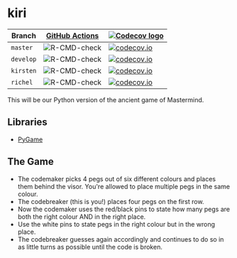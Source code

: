# kiri

Branch   |[GitHub Actions](https://github.com/richelbilderbeek/kiri/actions)                               |[![Codecov logo](man/figures/Codecov.png)](https://www.codecov.io)
---------|-------------------------------------------------------------------------------------------------|-------------------------------------------------------------------------------------------------------------------------------------------------------------
`master` |![R-CMD-check](https://github.com/richelbilderbeek/kiri/workflows/Check/badge.svg?branch=master) |[![codecov.io](https://codecov.io/github/richelbilderbeek/kiri/coverage.svg?branch=master)](https://codecov.io/github/richelbilderbeek/kiri/branch/master)
`develop`|![R-CMD-check](https://github.com/richelbilderbeek/kiri/workflows/Check/badge.svg?branch=develop)|[![codecov.io](https://codecov.io/github/richelbilderbeek/kiri/coverage.svg?branch=develop)](https://codecov.io/github/richelbilderbeek/kiri/branch/develop)
`kirsten`|![R-CMD-check](https://github.com/richelbilderbeek/kiri/workflows/Check/badge.svg?branch=kirsten)|[![codecov.io](https://codecov.io/github/richelbilderbeek/kiri/coverage.svg?branch=kirsten)](https://codecov.io/github/richelbilderbeek/kiri/branch/kirsten)
`richel` |![R-CMD-check](https://github.com/richelbilderbeek/kiri/workflows/Check/badge.svg?branch=richel) |[![codecov.io](https://codecov.io/github/richelbilderbeek/kiri/coverage.svg?branch=richel)](https://codecov.io/github/richelbilderbeek/kiri/branch/richel)

This will be our Python version of the ancient game of Mastermind.

## Libraries

 * [PyGame](https://www.pygame.org/wiki/GettingStarted)

## The Game
* The codemaker picks 4 pegs out of six different colours and places them behind the visor. You're allowed to place multiple pegs in the same colour.
* The codebreaker (this is you!) places four pegs on the first row.
* Now the codemaker uses the red/black pins to state how many pegs are both the right colour AND in the right place.
* Use the white pins to state pegs in the right colour but in the wrong place.
* The codebreaker guesses again accordingly and continues to do so in as little turns as possible until the code is broken.

